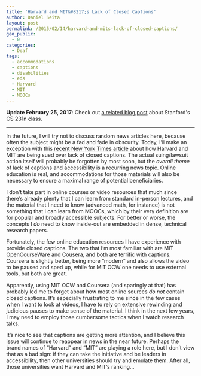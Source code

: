 ```yaml
---
title: 'Harvard and MIT&#8217;s Lack of Closed Captions'
author: Daniel Seita
layout: post
permalink: /2015/02/14/harvard-and-mits-lack-of-closed-captions/
geo_public:
  - 0
categories:
  - Deaf
tags:
  - accommodations
  - captions
  - disabilities
  - edX
  - Harvard
  - MIT
  - MOOCs
---
```


**Update February 25, 2017**: Check out [a related blog post][2] about
Stanford's CS 231n class.

***

In the future, I will try not to discuss random news articles here, because often the subject might be a fad and fade in obscurity. Today, I&#8217;ll make an exception with this [recent New York Times article][1] about how Harvard and MIT are being sued over lack of closed captions. The actual suing/lawsuit action itself will probably be forgotten by most soon, but the *overall theme* of lack of captions and accessibility is a recurring news topic. Online education is real, and accommodations for those materials will also be necessary to ensure a maximal range of potential beneficiaries.

I don&#8217;t take part in online courses or video resources that much since there&#8217;s already plenty that I can learn from standard in-person lectures, and the material that I need to know (advanced math, for instance) is not something that I can learn from MOOCs, which by their very definition are for popular and broadly accessible subjects. For better or worse, the concepts I *do* need to know inside-out are embedded in dense, technical research papers.

Fortunately, the few online education resources I have experience with provide closed captions. The two that I&#8217;m most familiar with are MIT OpenCourseWare and Cousera, and both are terrific with captions. Coursera is slightly better, being more &#8220;modern&#8221; and also allows the video to be paused and sped up, while for MIT OCW one needs to use external tools, but both are great.

Apparently, using MIT OCW and Coursera (and sparingly at that) has probably led me to forget about how most online sources *do not* contain closed captions. It&#8217;s especially frustrating to me since in the few cases when I want to look at videos, I have to rely on extensive rewinding and judicious pauses to make sense of the material. I think in the next few years, I may need to employ those cumbersome tactics when I watch research talks.

It&#8217;s nice to see that captions are getting more attention, and I believe this issue will continue to reappear in news in the near future. Perhaps the brand names of &#8220;Harvard&#8221; and &#8220;MIT&#8221; are playing a role here, but I don&#8217;t view that as a bad sign: if they can take the initiative and be leaders in accessibility, then other universities should try and emulate them. After all, those universities want Harvard and MIT&#8217;s ranking&#8230;

 [1]: http://www.nytimes.com/2015/02/13/education/harvard-and-mit-sued-over-failing-to-caption-online-courses.html
 [2]:https://danieltakeshi.github.io/2017/02/25/my-thoughts-on-cs231n-being-forced-to-take-down-videos/
